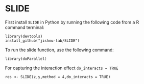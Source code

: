 # SLIDE
First install `SLIDE` in Python by running the following code from a  R command terminal:



```library(devtools)```   
```install_github("jishnu-lab/SLIDE")```


To run the slide function, use the following command:

```library(doParallel)```

For capturing the interaction effect ```do_interacts = TRUE```


```res <- SLIDE(z,y,method = 4,do_interacts = TRUE)```


   
